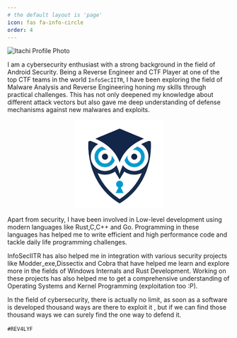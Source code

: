 ```yaml
---
# the default layout is 'page'
icon: fas fa-info-circle
order: 4
---
```


<p align="left">
  <img src="![itachi_profile_photo](https://github.com/it4ch1-007/it4ch1-007.github.io/assets/133276365/8b2351a3-c560-4673-9745-c87fea928fe6)" alt="Itachi Profile Photo" width="300" height="300">
  
</p>



I am a cybersecurity enthusiast with a strong background in the field of Android Security. Being a Reverse Engineer and CTF Player at one of the top CTF teams in the world `InfoSecIITR`, I have been exploring the field of Malware Analysis and Reverse Engineering honing my skills through practical challenges. This has not only deepened my knowledge about different attack vectors but also gave me deep understanding of defense mechanisms against new malwares and exploits.

<p align="center">
  <img src="logo_infosec.png" alt="InfoSec Logo" width="200" height="200">
</p>

Apart from security, I have been involved in Low-level development using modern languages like Rust,C,C++ and Go. Programming in these languages has helped me to write efficient and high performance code and tackle daily life programming challenges.

InfoSecIITR has also helped me in integration with various security projects like Modder_exe,Dissectix and Cobra that have helped me learn and explore more in the fields of Windows Internals and Rust Development. Working on these projects has also helped me to get a comprehensive understanding of Operating Systems and Kernel Programming (exploitation too :P).

In the field of cybersecurity, there is actually no limit, as soon as a software is developed thousand ways are there to exploit it , but if we can find those thousand ways we can surely find the one way to defend it.

`#REV4LYF`


